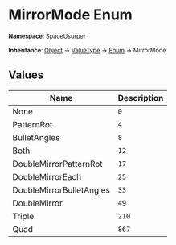 # MirrorMode Enum

<small>**Namespace**: SpaceUsurper</small>

<small>**Inheritance**: [Object](https://docs.microsoft.com/en-us/dotnet/api/system.object?view=netframework-4.5) → [ValueType](https://docs.microsoft.com/en-us/dotnet/api/system.valuetype?view=netframework-4.5) → [Enum](https://docs.microsoft.com/en-us/dotnet/api/system.enum?view=netframework-4.5) → MirrorMode</small>

## Values

<div markdown="1" class="member-table">

| Name | Description |
| ---- | ----------- |
| None | `0` |
| PatternRot | `4` |
| BulletAngles | `8` |
| Both | `12` |
| DoubleMirrorPatternRot | `17` |
| DoubleMirrorEach | `25` |
| DoubleMirrorBulletAngles | `33` |
| DoubleMirror | `49` |
| Triple | `210` |
| Quad | `867` |

</div>

